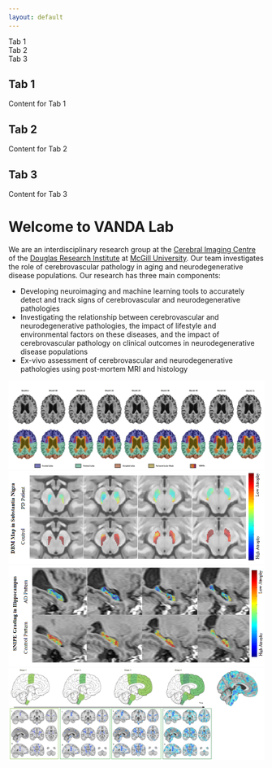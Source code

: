 ```yaml
---
layout: default
---
```


<div class="tab-btn-container">
  <div class="tab-btn active" onclick="openTab(event, 'tab1')">Tab 1</div>
  <div class="tab-btn" onclick="openTab(event, 'tab2')">Tab 2</div>
  <div class="tab-btn" onclick="openTab(event, 'tab3')">Tab 3</div>
</div>

<div id="tab1" class="tab" style="display: block;">
  <h2>Tab 1</h2>
  <p>Content for Tab 1</p>
</div>

<div id="tab2" class="tab">
  <h2>Tab 2</h2>
  <p>Content for Tab 2</p>
</div>

<div id="tab3" class="tab">
  <h2>Tab 3</h2>
  <p>Content for Tab 3</p>
</div>

# Welcome to VANDA Lab

We are an interdisciplinary research group at the [Cerebral Imaging Centre](https://douglas.research.mcgill.ca/cerebral-imaging-centre/) of the [Douglas Research Institute](http://douglas.research.mcgill.ca) at [McGill University](https://www.mcgill.ca). Our team investigates the role of cerebrovascular pathology in aging and neurodegenerative disease populations. Our research has three main components:
- Developing neuroimaging and machine learning tools to accurately detect and track signs of cerebrovascular and neurodegenerative pathologies
- Investigating the relationship between cerebrovascular and neurodegenerative pathologies, the impact of lifestyle and environmental factors on these diseases, and the impact of cerebrovascular pathology on clinical outcomes in neurodegenerative disease populations
- Ex-vivo assessment of cerebrovascular and neurodegenerative pathologies using post-mortem MRI and histology
<div class="image-slider" id="image-slider">
    <img class="visible" src="/assets/img1.png" alt="Image 1">
    <img src="/assets/img6.png" alt="Image 2">
    <img src="/assets/img7.png" alt="Image 3">
    <img src="/assets/img9.png" alt="Image 4">   
</div>



